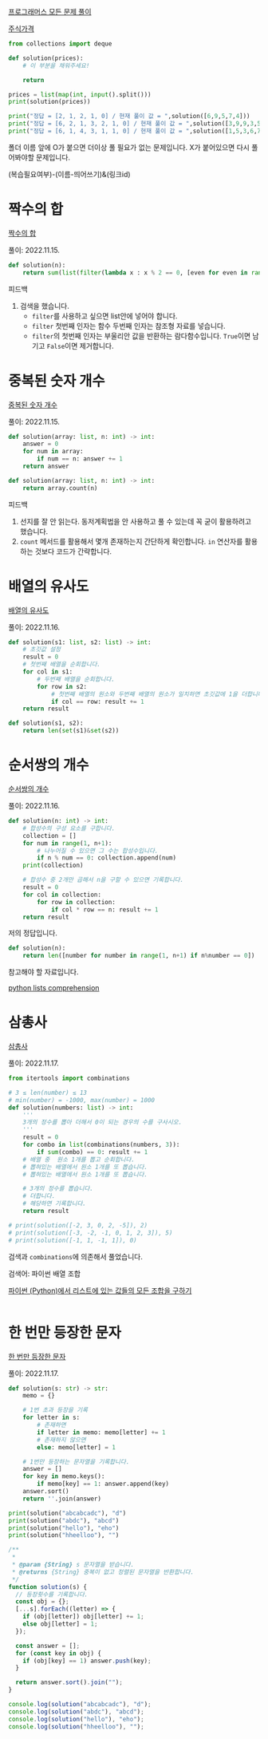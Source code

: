 [프로그래머스 모든 문제 풀이](https://github.com/codeisneverodd/programmers-coding-test)

[주식가격](https://school.programmers.co.kr/learn/courses/30/lessons/42584)

```py
from collections import deque

def solution(prices):
    # 이 부분을 채워주세요!

    return

prices = list(map(int, input().split()))
print(solution(prices))

print("정답 = [2, 1, 2, 1, 0] / 현재 풀이 값 = ",solution([6,9,5,7,4]))
print("정답 = [6, 2, 1, 3, 2, 1, 0] / 현재 풀이 값 = ",solution([3,9,9,3,5,7,2]))
print("정답 = [6, 1, 4, 3, 1, 1, 0] / 현재 풀이 값 = ",solution([1,5,3,6,7,6,5]))
```

폴더 이름 앞에 O가 붙으면 더이상 풀 필요가 없는 문제입니다. X가 붙어있으면 다시 풀어봐야할 문제입니다.

(복습필요여부)-(이름-띄어쓰기)&(링크id)

# 짝수의 합

[짝수의 합](https://school.programmers.co.kr/learn/courses/30/lessons/120831)

풀이: 2022.11.15.

```py
def solution(n):
    return sum(list(filter(lambda x : x % 2 == 0, [even for even in range(n+1)])))
```

피드백

1. 검색을 했습니다.
   - `filter`를 사용하고 싶으면 list안에 넣어야 합니다.
   - `filter` 첫번째 인자는 함수 두번째 인자는 참조형 자료를 넣습니다.
   - `filter`의 첫번째 인자는 부울리안 값을 반환하는 람다함수입니다. `True`이면 남기고 `False`이면 제거합니다.

# 중복된 숫자 개수

[중복된 숫자 개수](https://school.programmers.co.kr/learn/courses/30/lessons/120583)

풀이: 2022.11.15.

```py
def solution(array: list, n: int) -> int:
    answer = 0
    for num in array:
        if num == n: answer += 1
    return answer
```

```py
def solution(array: list, n: int) -> int:
    return array.count(n)
```

피드백

1. 선지를 잘 안 읽는다. 동저계획법을 안 사용하고 풀 수 있는데 꼭 굳이 활용하려고 했습니다.
2. `count` 메서드를 활용해서 몇개 존재하는지 간단하게 확인합니다. `in` 연산자를 활용하는 것보다 코드가 간략합니다.

# 배열의 유사도

[배열의 유사도](https://school.programmers.co.kr/learn/courses/30/lessons/120903)

풀이: 2022.11.16.

```py
def solution(s1: list, s2: list) -> int:
    # 초깃값 설정
    result = 0
    # 첫번째 배열을 순회합니다.
    for col in s1:
        # 두번째 배열을 순회합니다.
        for row in s2:
            # 첫번째 배열의 원소와 두번째 배열의 원소가 일치하면 초깃값에 1을 더합니다.
            if col == row: result += 1
    return result
```

```py
def solution(s1, s2):
    return len(set(s1)&set(s2))
```

# 순서쌍의 개수

[순서쌍의 개수](https://school.programmers.co.kr/learn/courses/30/lessons/120836)

풀이: 2022.11.16.

```py
def solution(n: int) -> int:
    # 합성수의 구성 요소를 구합니다.
    collection = []
    for num in range(1, n+1):
        # 나누어질 수 있으면 그 수는 합성수입니다.
        if n % num == 0: collection.append(num)
    print(collection)

    # 합성수 중 2개만 곱해서 n을 구할 수 있으면 기록합니다.
    result = 0
    for col in collection:
        for row in collection:
            if col * row == n: result += 1
    return result
```

저의 정답입니다.

```py
def solution(n):
    return len([number for number in range(1, n+1) if n%number == 0])
```

참고해야 할 자료입니다.

[python lists comprehension](https://www.w3schools.com/python/python_lists_comprehension.asp)

# 삼총사

[삼총사](https://school.programmers.co.kr/learn/courses/30/lessons/131705)

풀이: 2022.11.17.

```py
from itertools import combinations

# 3 ≤ len(number) ≤ 13
# min(number) = -1000, max(number) = 1000
def solution(numbers: list) -> int:
    '''
    3개의 정수를 뽑아 더해서 0이 되는 경우의 수를 구사시오.
    '''
    result = 0
    for combo in list(combinations(numbers, 3)):
        if sum(combo) == 0: result += 1
    # 배열 중  원소 1개를 뽑고 순회합니다.
    # 뽑혀있는 배열에서 원소 1개를 또 뽑습니다.
    # 뽑혀있는 배열에서 원소 1개를 또 뽑습니다.

    # 3개의 정수를 뽑습니다.
    # 더합니다.
    # 해당하면 기록합니다.
    return result

# print(solution([-2, 3, 0, 2, -5]), 2)
# print(solution([-3, -2, -1, 0, 1, 2, 3]), 5)
# print(solution([-1, 1, -1, 1]), 0)
```

검색과 `combinations`에 의존해서 풀었습니다.

검색어: 파이썬 배열 조합

[파이썬 (Python)에서 리스트에 있는 값들의 모든 조합을 구하기](https://ourcstory.tistory.com/414)

```py

```

# 한 번만 등장한 문자

[한 번만 등장한 문자](https://school.programmers.co.kr/learn/courses/30/lessons/120896)

풀이: 2022.11.17.

```py
def solution(s: str) -> str:
    memo = {}

    # 1번 초과 등장을 기록
    for letter in s:
        # 존재하면
        if letter in memo: memo[letter] += 1
        # 존재하지 않으면
        else: memo[letter] = 1

    # 1번만 등장하는 문자열을 기록합니다.
    answer = []
    for key in memo.keys():
        if memo[key] == 1: answer.append(key)
    answer.sort()
    return ''.join(answer)

print(solution("abcabcadc"), "d")
print(solution("abdc"), "abcd")
print(solution("hello"), "eho")
print(solution("hheelloo"), "")
```

```js
/**
 *
 * @param {String} s 문자열을 받습니다.
 * @returns {String} 중복이 없고 정렬된 문자열을 반환합니다.
 */
function solution(s) {
  // 등장횟수를 기록합니다.
  const obj = {};
  [...s].forEach((letter) => {
    if (obj[letter]) obj[letter] += 1;
    else obj[letter] = 1;
  });

  const answer = [];
  for (const key in obj) {
    if (obj[key] == 1) answer.push(key);
  }

  return answer.sort().join("");
}

console.log(solution("abcabcadc"), "d");
console.log(solution("abdc"), "abcd");
console.log(solution("hello"), "eho");
console.log(solution("hheelloo"), "");
```
